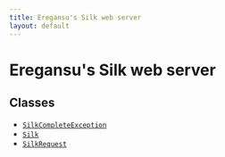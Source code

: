 ```yaml
---
title: Eregansu's Silk web server
layout: default
---
```


# Eregansu's Silk web server

## Classes

* <code><a href="SilkCompleteException">SilkCompleteException</a></code>
* <code><a href="Silk">Silk</a></code>
* <code><a href="SilkRequest">SilkRequest</a></code>

